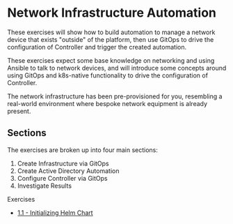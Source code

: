 # Network Infrastructure Automation
These exercises will show how to build automation to manage a network device that exists "outside" of the platform, then use GitOps to drive the configuration of Controller and trigger the created automation.

These exercises expect some base knowledge on networking and using Ansible to talk to network devices, and will introduce some concepts around using GitOps and k8s-native functionality to drive the configuration of Controller.

The network infrastructure has been pre-provisioned for you, resembling a real-world environment where bespoke network equipment is already present.

## Sections
The exercises are broken up into four main sections:
1. Create Infrastructure via GitOps
2. Create Active Directory Automation
3. Configure Controller via GitOps
4. Investigate Results

Exercises
* [1.1 - Initializing Helm Chart](1.1-initializing-chart/)
